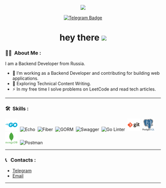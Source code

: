 <p align="center"><img src="https://media.giphy.com/media/M9gbBd9nbDrOTu1Mqx/giphy.gif" width="100"/></p>
<p align="center">
<a href="https://t.me/kaito1337"><img src="https://img.shields.io/badge/Telegram-blue?style=for-the-badge&logo=telegram&logoColor=white" alt="Telegram Badge"></a>
</p>
<h1 align="center">hey there <img src="https://media.giphy.com/media/hvRJCLFzcasrR4ia7z/giphy.gif" width="40"></h1>

### :woman_technologist: &nbsp;About Me :

I am a Backend Developer from Russia.

- 🔭 I’m working as a Backend Developer and contributing for building web applications.
- 🌱 Exploring Technical Content Writing.
- ⚡ In my free time I solve problems on LeetCode and read tech articles.

---

### 🛠 &nbsp;Skills :

<p>
<img href="https://go.dev/" src = "https://github.com/devicons/devicon/blob/master/icons/go/go-original-wordmark.svg" title="Go" alt="Go" width="40" height="40"/>&nbsp;
<img href="https://echo.labstack.com/" src = "https://cdn.labstack.com/images/echo-logo.svg" title="Echo" alt="Echo" width="40" height="40"/>&nbsp;
<img href="https://gofiber.io/" src = "https://raw.githubusercontent.com/gofiber/docs/master/static/img/logo-dark.svg" title="Fiber" alt="Fiber" width="40" height="40"/>&nbsp;
<img href="https://gorm.io/" src = "https://gorm.io/gorm.svg" title="GORM" alt="GORM" width="40" height="40"/>&nbsp;
<img href="https://github.com/swaggo/swag" src = "https://raw.githubusercontent.com/swaggo/swag/master/assets/swaggo.png" title="Swagger" alt="Swagger" width="40" height="40"/>&nbsp;
<img href="https://golangci-lint.run/" src = "https://github.com/golangci/golangci-lint/blob/master/assets/go.png" title="Go Linter" alt="Go Linter" width="40" height="40"/>&nbsp;
<img href="https://git-scm.com/" src = "https://github.com/devicons/devicon/blob/master/icons/git/git-original-wordmark.svg" title="Git" **alt="Git" width="40" height="40"/>&nbsp;
<img href="https://www.postgresql.org/" src = "https://github.com/devicons/devicon/blob/master/icons/postgresql/postgresql-original-wordmark.svg" title="PostgreSQL" **alt="PostgreSQL" width="40" height="40"/>&nbsp;
<img href="https://www.mongodb.com/" src = "https://github.com/devicons/devicon/blob/master/icons/mongodb/mongodb-plain-wordmark.svg" title="MongoDB" **alt="MongoDB" width="40" height="40"/>&nbsp;
<img href="https://www.postman.com/" src = "https://www.vectorlogo.zone/logos/getpostman/getpostman-icon.svg" title="Postman"  alt="Postman" width="40" height="40"/>&nbsp;
</p>

---

### 📞 &nbsp; Contacts :

- [Telegram](https://t.me/kaito1337)
- [Email](mailto:nins471@gmail.com)

---

